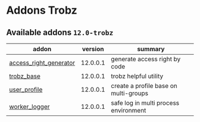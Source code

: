 # Addons Trobz

## Available addons `12.0-trobz`
addon | version | summary
--- | --- | ---
[access_right_generator](access_right_generator/) | 12.0.0.1 | generate access right by code
[trobz_base](trobz_base/) | 12.0.0.1 | trobz helpful utility
[user_profile](user_profile/) | 12.0.0.1 | create a profile base on multi-groups
[worker_logger](worker_logger/) | 12.0.0.1 | safe log in multi process environment
